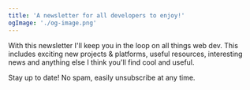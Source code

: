 ```yaml
---
title: 'A newsletter for all developers to enjoy!'
ogImage: './og-image.png'
---
```


With this newsletter I'll keep you in the loop on all things web dev. This includes exciting new projects & platforms, useful resources, interesting news and anything else I think you'll find cool and useful.

Stay up to date! No spam, easily unsubscribe at any time.
